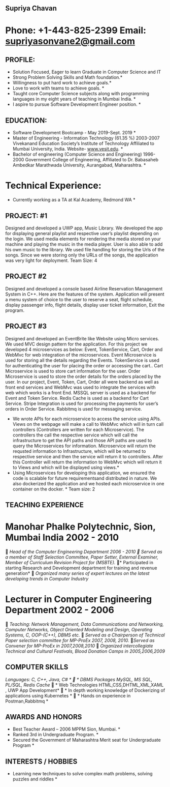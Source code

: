 ## Supriya Chavan
# Phone: +1-443-825-2399                                                            Email: supriyasonvane2@gmail.com

## PROFILE:
* Solution Focused, Eager to learn Graduate in Computer Science and IT
* Strong Problem Solving Skills and Math foundation.*
* Willingness to put hard work to achieve goals.*
* Love to work with teams to achieve goals. *
* Taught core Computer Science subjects along with programming languages in my eight years of
teaching in Mumbai India. *
* I aspire to pursue Software Development Engineer position. *

## EDUCATION:
* Software Development Bootcamp - May 2019-Sept. 2019 *
* Master of Engineering - Information Technology (61.35 %) 2003-2007 Vivekanand Education Society’s
Institute of Technology Affiliated to Mumbai University, India. Website- www.vesit.edu. *
* Bachelor of engineering (Computer Science and Engineering) 1996-2000 Government College of
Engineering, Affiliated to Dr. Babasaheb Ambedkar Marathwada University, Aurangabad, Maharashtra. *
# Technical Experience:
* Currently working as a TA at Kal Academy, Redmond WA *

## PROJECT: #1
Designed and developed a UWP app, Music Library. We developed the app for displaying
general playlist and respective user’s playlist depending on the login. We used media elements for
rendering the media stored on your machine and playing the music in the media player. User is also able
to add his own music to the library. We used file handling for storing the Urls of the songs. Since we
were storing only the URLs of the songs, the application was very light for deployment.
Team Size: 4

## PROJECT  #2 
Designed and developed a console based Airline Reservation Management System in C++. Here
are the features of the system. Application will present a menu system of choice to the user to reserve a
seat, flight schedule, display passenger info, flight details, display user ticket information, Exit the
program.

## PROJECT #3

Designed and developed an EventBrite like Website using Micro services. We used MVC design
pattern for the application. For this project we developed 4 microservices as below:
Event, TokenService, Cart, Order and WebMvc for web integration of the microservices. Event
Microservice is used for storing all the details regarding the Events. TokenService is used for
authenticating the user for placing the order or accessing the cart.. Cart Microservice is used to store
cart information for the user. Order Microservice is used to store the order details for the orders placed
by the user. In our project, Event, Token, Cart, Order all were backend as well as front end services and
WebMvc was used to integrate the services with web which works is a front End. MSSQL server is used
as a backend for Event and Token Service. Redis Cache is used as a backend for Cart Service. Stripe 
Integration is used for processing the payments for user’s orders in Order Service. Rabbitmq is used for
messaging service.
* We wrote APIs for each microservice to access the service using APIs. Views on the webpage will
make a call to WebMvc which will in turn call controllers (Controllers are written for each Microservice).
The controllers the call the respective service which will call the infrastructure to get the API paths and
those API paths are used to query the Microservices for information. Microservice will return the
requsted information to Infrastructure, which will be returned to respective service and then the service
will return it to controllers. After this Controller will return the information to WebMvc which will return
it to Views and which will be displayed using views.*
* Using Microservices for developing this application, we ensured the code is scalable for future
requirementsand distributed in nature. We also dockerized the application and we hosted each
microservice in one container on the docker. *
Team size: 2
## TEACHING EXPERIENCE
# Manohar Phalke Polytechnic, Sion, Mumbai India 2002 - 2010
 *Head of the Computer Engineering Department 2006 - 2010
 Served as a member of Staff Selection Committee, Paper Setter, External Examiner, Member of
 Curriculum Revision Project for (MSBTE).*
* Participated in starting Research and Development department for training and revenue
generation*
 *Organized many series of expert lectures on the latest developing trends in Computer Industry*
# Lecturer in Computer Engineering Department 2002 - 2006
 *Teaching: Network Management, Data Communications and Networking, Computer Networks,
Object Oriented Modeling and Design, Operating Systems, C, OOP-(C++), DBMS etc.*
 *Served as a Chairperson of Technical Paper selection committee for MP-ProEx 2007, 2008, 2010.*
*Served as Convener for MP-ProEx in 2007,2008,2010*
 *Organized intercollegiate Technical and Cultural Festivals, Blood Donation Camps in
2005,2006,2009*
## COMPUTER SKILLS
   *Languages: C, C++, Java, C# *
 * DBMS Packages MySQL, MS SQL, PL/SQL, Redis Cache*
 * Web Technologies HTML,CSS,DHTML,XML,XAML , UWP App Development*
 * In depth working knowledge of Dockerizing of applications using Kubernetes *
 * Hands on experience in Postman,Rabbitmq *
## AWARDS AND HONORS
* Best Teacher Award – 2006 MPPM Sion, Mumbai.  *
* Ranked 3rd in Undergraduate Program. * 
* Secured the Government of Maharashtra Merit seat for Undergraduate Program *
## INTERESTS / HOBBIES
* Learning new techniques to solve complex math problems, solving puzzles and riddles *





